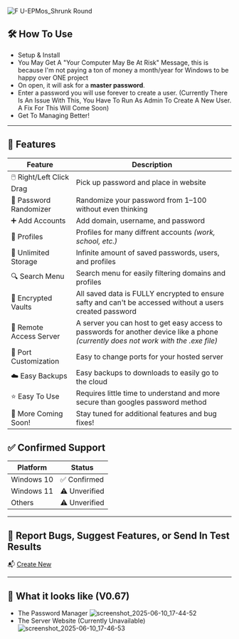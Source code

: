 
![F U-EPMos_Shrunk Round](https://github.com/user-attachments/assets/3d6a90cb-7f27-4435-8880-0874c7239376)

## 🛠️ How To Use
- Setup & Install
- You May Get A "Your Computer May Be At Risk" Message, this is because I'm not paying a ton of money a month/year for Windows to be happy over ONE project
- On open, it will ask for a **master password**.  
- Enter a password you will use forever to create a user.
(Currently There Is An Issue With This, You Have To Run As Admin To Create A New User. A Fix For This Will Come Soon)
- Get To Managing Better!

---

## 🔐 Features
| Feature | Description |
|--------|-------------|
| 🖱️ Right/Left Click Drag | Pick up password and place in website |
| 🔀 Password Randomizer | Randomize your password from 1–100 without even thinking |
| ➕ Add Accounts | Add domain, username, and password |
| 👥 Profiles | Profiles for many diffrent accounts *(work, school, etc.)* |
| 💾 Unlimited Storage | Infinite amount of saved passwords, users, and profiles |
| 🔍 Search Menu | Search menu for easily filtering domains and profiles |
| 🔐 Encrypted Vaults | All saved data is FULLY encrypted to ensure safty and can't be accessed without a users created password |
| 📡 Remote Access Server | A server you can host to get easy access to passwords for another device like a phone *(currently does not work with the .exe file)* |
| 🔁 Port Customization | Easy to change ports for your hosted server |
| ☁️ Easy Backups | Easy backups to downloads to easily go to the cloud |
| ⭐ Easy To Use | Requires little time to understand and more secure than googles password method |
| 🚀 More Coming Soon! | Stay tuned for additional features and bug fixes! |

## ✅ Confirmed Support
| Platform     | Status        |
|--------------|---------------|
| Windows 10   | ✅ Confirmed   |
| Windows 11   | ⚠️ Unverified  |
| Others       | ⚠️ Unverified  |

---

## 🐞 Report Bugs, Suggest Features, or Send In Test Results
📬 [Create New](https://github.com/michutka198kit/EPM-os/issues/new)

---

## 👀 What it looks like (V0.67)
- The Password Manager
![screenshot_2025-06-10_17-44-52](https://github.com/user-attachments/assets/6ca038ac-2ae7-4316-893a-9231773d37dd)
- The Server Website (Currently Unavailable)
![screenshot_2025-06-10_17-46-53](https://github.com/user-attachments/assets/e965bf36-8b14-4cf0-9bec-13a9fdb8d243)
